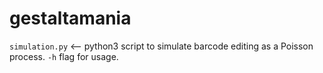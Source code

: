 # gestaltamania

`simulation.py` <-- python3 script to simulate barcode editing as a Poisson process. `-h` flag for usage.
